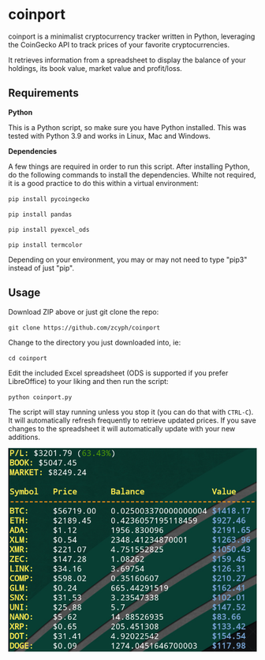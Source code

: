 # coinport
coinport is a minimalist cryptocurrency tracker written in Python, leveraging the CoinGecko API to track prices of your favorite cryptocurrencies.

It retrieves information from a spreadsheet to display the balance of your holdings, its book value, market value and profit/loss.

## Requirements

**Python**

This is a Python script, so make sure you have Python installed. This was tested with Python 3.9 and works in Linux, Mac and Windows.

**Dependencies**

A few things are required in order to run this script. After installing Python, do the following commands to install the dependencies. Whilte not required, it is a good practice to do this within a virtual environment:

`pip install pycoingecko`

`pip install pandas`

`pip install pyexcel_ods`

`pip install termcolor`

Depending on your environment, you may or may not need to type "pip3" instead of just "pip".

## Usage

Download ZIP above or just git clone the repo:

`git clone https://github.com/zcyph/coinport`

Change to the directory you just downloaded into, ie:

`cd coinport`

Edit the included Excel spreadsheet (ODS is supported if you prefer LibreOffice) to your liking and then run the script:

`python coinport.py`

The script will stay running unless you stop it (you can do that with `CTRL-C`). It will automatically refresh frequently to retrieve updated prices. If you save changes to the spreadsheet it will automatically update with your new additions.


![](https://github.com/zcyph/coinport/blob/main/screenshot.png)


